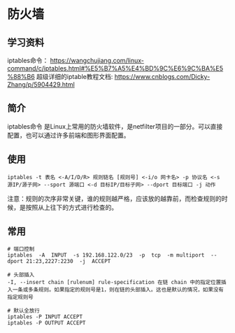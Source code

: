 # 防火墙
## 学习资料
iptables命令： https://wangchujiang.com/linux-command/c/iptables.html#%E5%B7%A5%E4%BD%9C%E6%9C%BA%E5%88%B6
超级详细的iptable教程文档: https://www.cnblogs.com/Dicky-Zhang/p/5904429.html

## 简介
iptables命令 是Linux上常用的防火墙软件，是netfilter项目的一部分。可以直接配置，也可以通过许多前端和图形界面配置。  


## 使用
`iptables -t 表名 <-A/I/D/R> 规则链名 [规则号] <-i/o 网卡名> -p 协议名 <-s 源IP/源子网> --sport 源端口 <-d 目标IP/目标子网> --dport 目标端口 -j 动作`  

注意：规则的次序非常关键，谁的规则越严格，应该放的越靠前，而检查规则的时候，是按照从上往下的方式进行检查的。

## 常用
```shell
# 端口控制
iptables  -A  INPUT  -s 192.168.122.0/23  -p  tcp  -m multiport  --dport 21:23,2227:2230  -j  ACCEPT  

# 头部插入
-I, --insert chain [rulenum] rule-specification 在链 chain 中的指定位置插入一条或多条规则。如果指定的规则号是1，则在链的头部插入。这也是默认的情况，如果没有指定规则号

# 默认全放行
iptables -P INPUT ACCEPT   
iptables -P OUTPUT ACCEPT 
```